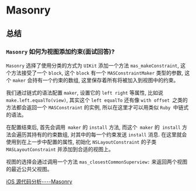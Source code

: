 # Masonry


## 总结
### `Masonry` 如何为视图添加约束(面试回答)?

`Masonry` 选择了使用分类的方式为 `UIKit` 添加一个方法 `mas_makeConstraint`, 这个方法接受了一个 `block`, 这个 `block` 有一个 `MASConstraintMaker` 类型的参数, 这个 `maker` 会持有一个约束的数组, 这里保存着所有将被加入到视图中的约束。

我们通过链式的语法配置 `maker`, 设置它的 `left right` 等属性, 比如说 `make.left.equalTo(view)`, 其实这个 `left equalTo` 还有像 `with offset `之类的方法都会返回一个 `MASConstraint` 的实例, 所以在这里才可以用类似 `Ruby `中链式的语法。

在配置结束后, 首先会调用` maker` 的 `install` 方法, 而这个` maker` 的` install` 方法会遍历其持有的约束数组, 对其中的每一个约束发送 `install` 消息. 在这里就会使用到在上一步中配置的属性, 初始化 `NSLayoutConstraint` 的子类 `MASLayoutConstraint` 并添加到合适的视图上。

视图的选择会通过调用一个方法 `mas_closestCommonSuperview:` 来返回两个视图的最近公共父视图。


[iOS 源代码分析----Masonry](https://draveness.me/ios-yuan-dai-ma-fen-xi-masonry/)